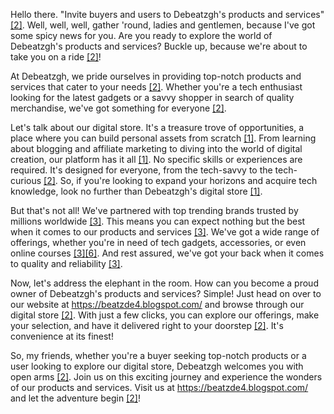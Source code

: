 Hello there. "Invite buyers and users to Debeatzgh's products and services" [[2]](https://poe.com/citation?message_id=199581268021&citation=2). Well, well, well, gather 'round, ladies and gentlemen, because I've got some spicy news for you. Are you ready to explore the world of Debeatzgh's products and services? Buckle up, because we're about to take you on a ride [[2]](https://poe.com/citation?message_id=199581268021&citation=2)!

At Debeatzgh, we pride ourselves in providing top-notch products and services that cater to your needs [[2]](https://poe.com/citation?message_id=199581268021&citation=2). Whether you're a tech enthusiast looking for the latest gadgets or a savvy shopper in search of quality merchandise, we've got something for everyone [[2]](https://poe.com/citation?message_id=199581268021&citation=2).

Let's talk about our digital store. It's a treasure trove of opportunities, a place where you can build personal assets from scratch [[1]](https://poe.com/citation?message_id=199581268021&citation=1). From learning about blogging and affiliate marketing to diving into the world of digital creation, our platform has it all [[1]](https://poe.com/citation?message_id=199581268021&citation=1). No specific skills or experiences are required. It's designed for everyone, from the tech-savvy to the tech-curious [[2]](https://poe.com/citation?message_id=199581268021&citation=2). So, if you're looking to expand your horizons and acquire tech knowledge, look no further than Debeatzgh's digital store [[1]](https://poe.com/citation?message_id=199581268021&citation=1).

But that's not all! We've partnered with top trending brands trusted by millions worldwide [[3]](https://poe.com/citation?message_id=199581268021&citation=3). This means you can expect nothing but the best when it comes to our products and services [[3]](https://poe.com/citation?message_id=199581268021&citation=3). We've got a wide range of offerings, whether you're in need of tech gadgets, accessories, or even online courses [[3]](https://poe.com/citation?message_id=199581268021&citation=3)[[6]](https://poe.com/citation?message_id=199581268021&citation=6). And rest assured, we've got your back when it comes to quality and reliability [[3]](https://poe.com/citation?message_id=199581268021&citation=3).

Now, let's address the elephant in the room. How can you become a proud owner of Debeatzgh's products and services? Simple! Just head on over to our website at https://beatzde4.blogspot.com/ and browse through our digital store [[2]](https://poe.com/citation?message_id=199581268021&citation=2). With just a few clicks, you can explore our offerings, make your selection, and have it delivered right to your doorstep [[2]](https://poe.com/citation?message_id=199581268021&citation=2). It's convenience at its finest!

So, my friends, whether you're a buyer seeking top-notch products or a user looking to explore our digital store, Debeatzgh welcomes you with open arms [[2]](https://poe.com/citation?message_id=199581268021&citation=2). Join us on this exciting journey and experience the wonders of our products and services. Visit us at https://beatzde4.blogspot.com/ and let the adventure begin [[2]](https://poe.com/citation?message_id=199581268021&citation=2)!